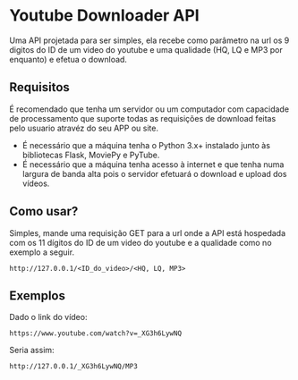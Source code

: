 
# Youtube Downloader API

Uma API projetada para ser simples, ela recebe como parâmetro na url os 9 digitos do ID de um video do youtube e uma qualidade (HQ, LQ e MP3 por enquanto) e efetua o download.

## Requisitos
É recomendado que tenha um servidor ou um computador com capacidade de processamento que suporte todas as requisições de download feitas pelo usuario atravéz do seu APP ou site.
* É necessário que a máquina tenha o Python 3.x+ instalado junto às bibliotecas Flask, MoviePy e PyTube.
* É necessário que a máquina tenha acesso à internet e que tenha numa largura de banda alta pois o servidor efetuará o download e upload dos vídeos.

## Como usar?

Simples, mande uma requisição GET para a url onde a API está hospedada com os 11 dígitos do ID de um video do youtube e a qualidade como no exemplo a seguir.
```
http://127.0.0.1/<ID_do_video>/<HQ, LQ, MP3>
```

## Exemplos
Dado o link do vídeo: 
```
https://www.youtube.com/watch?v=_XG3h6LywNQ
```
Seria assim:
```
http://127.0.0.1/_XG3h6LywNQ/MP3
```
